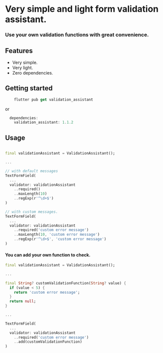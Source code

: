 <!-- 
This README describes the package. If you publish this package to pub.dev,
this README's contents appear on the landing page for your package.

For information about how to write a good package README, see the guide for
[writing package pages](https://dart.dev/guides/libraries/writing-package-pages). 

For general information about developing packages, see the Dart guide for
[creating packages](https://dart.dev/guides/libraries/create-library-packages)
and the Flutter guide for
[developing packages and plugins](https://flutter.dev/developing-packages). 
-->

# Very simple and light form validation assistant.
### Use your own validation functions with great convenience.


## Features

[//]: # (List what your package can do. Maybe include images, gifs, or videos.)

- Very simple.
- Very light.
- Zero dependencies.

## Getting started

[//]: # (start using the package.)

```dart
    flutter pub get validation_assistant
```
or
```dart
  dependencies:
    validation_assistant: 1.1.2
```

## Usage

```dart

final validationAssistant = ValidationAssistant();

...

// with default messages
TextFormField(
  ...
  validator: validationAssistant
    ..required()
    ..maxLength(10)
    ..regExp(r'^\d+$')
)

// with custom messages.
TextFormField(
  ...
  validator: validationAssistant
    ..required('custom error message')
    ..maxLength(10, 'custom error message')
    ..regExp(r'^\d+$', 'custom error message')
)
```

#### You can add your own function to check.

```dart
final validationAssistant = ValidationAssistant();

...
    
final String? customValidationFunction(String? value) {
  if (value < 5) {
    return 'custom error message';  
  }
  return null;
}

...

TextFormField(
  ...
  validator: validationAssistant
    ..required('custom error message')
    ..add(customValidationFunction)
)
```

[//]: # (## Additional information)

[//]: # (Tell users more about the package: where to find more information, how to )

[//]: # (contribute to the package, how to file issues, what response they can expect )

[//]: # (from the package authors, and more.)

